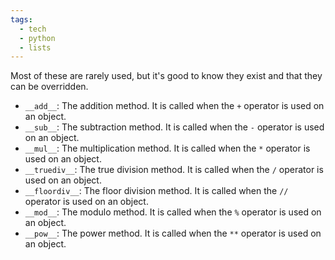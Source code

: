 ```yaml
---
tags:
  - tech
  - python
  - lists
---
```

Most of these are rarely used, but it's good to know they exist and that they can be overridden.

- `__add__`: The addition method. It is called when the `+` operator is used on an object.
- `__sub__`: The subtraction method. It is called when the `-` operator is used on an object.
- `__mul__`: The multiplication method. It is called when the `*` operator is used on an object.
- `__truediv__`: The true division method. It is called when the `/` operator is used on an object.
- `__floordiv__`: The floor division method. It is called when the `//` operator is used on an object.
- `__mod__`: The modulo method. It is called when the `%` operator is used on an object.
- `__pow__`: The power method. It is called when the `**` operator is used on an object.